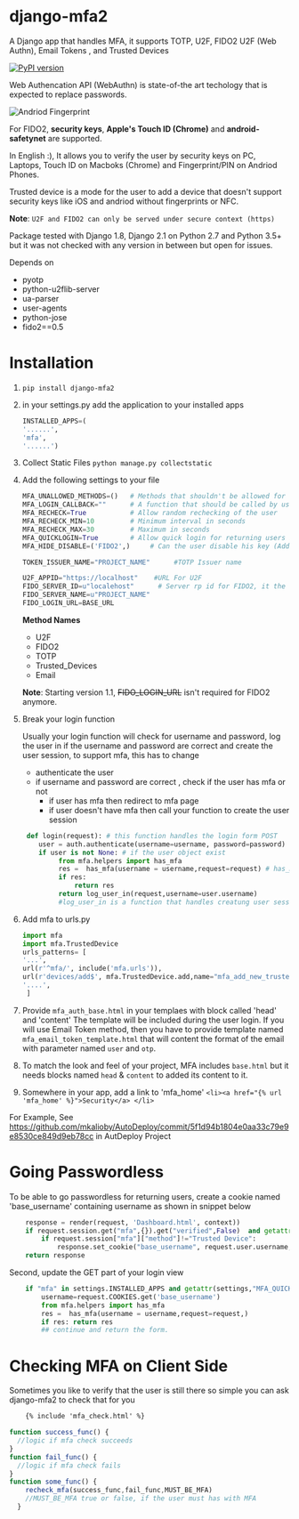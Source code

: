 # django-mfa2
A Django app that handles MFA, it supports TOTP, U2F, FIDO2 U2F (Web Authn), Email Tokens , and Trusted Devices

[![PyPI version](https://badge.fury.io/py/django-mfa2.svg)](https://badge.fury.io/py/django-mfa2)

Web Authencation API (WebAuthn) is state-of-the art techology that is expected to replace passwords.

![Andriod Fingerprint](https://cdn-images-1.medium.com/max/800/1*1FWkRE8D7NTA2Kn1DrPjPA.png)

For FIDO2, **security keys**, **Apple's Touch ID (Chrome)** and **android-safetynet** are supported.

In English :), It allows you to verify the user by security keys on PC, Laptops, Touch ID on Macboks (Chrome) and Fingerprint/PIN on Andriod Phones.

Trusted device is a mode for the user to add a device that doesn't support security keys like iOS and andriod without fingerprints or NFC.

**Note**: `U2F and FIDO2 can only be served under secure context (https)`

Package tested with Django 1.8, Django 2.1 on Python 2.7 and Python 3.5+ but it was not checked with any version in between but open for issues.

Depends on

* pyotp
* python-u2flib-server
* ua-parser
* user-agents
* python-jose
* fido2==0.5


# Installation
1. `pip install django-mfa2`
1. in your settings.py add the application to your installed apps
   ```python
   INSTALLED_APPS=(
   '......',
   'mfa',
   '......')
   ```
1. Collect Static Files
`python manage.py collectstatic`
1. Add the following settings to your file

   ```python 
   MFA_UNALLOWED_METHODS=()   # Methods that shouldn't be allowed for the user
   MFA_LOGIN_CALLBACK=""      # A function that should be called by username to login the user in session
   MFA_RECHECK=True           # Allow random rechecking of the user
   MFA_RECHECK_MIN=10         # Minimum interval in seconds
   MFA_RECHECK_MAX=30         # Maximum in seconds
   MFA_QUICKLOGIN=True        # Allow quick login for returning users by provide only their 2FA
   MFA_HIDE_DISABLE=('FIDO2',)     # Can the user disable his key (Added in 1.2.0).   

   TOKEN_ISSUER_NAME="PROJECT_NAME"      #TOTP Issuer name

   U2F_APPID="https://localhost"    #URL For U2F
   FIDO_SERVER_ID=u"localehost"      # Server rp id for FIDO2, it the full domain of your project
   FIDO_SERVER_NAME=u"PROJECT_NAME"
   FIDO_LOGIN_URL=BASE_URL
   ```
   **Method Names**
   * U2F
   * FIDO2
   * TOTP
   * Trusted_Devices
   * Email
   
   **Note**: Starting version 1.1, ~~FIDO_LOGIN_URL~~ isn't required for FIDO2 anymore.
   
1. Break your login function

   Usually your login function will check for username and password, log the user in if the username and password are correct and create the user session, to support mfa, this has to change
   
      * authenticate the user
      * if username and password are correct , check if the user has mfa or not
          * if user has mfa then redirect to mfa page
          * if user doesn't have mfa then call your function to create the user session

   ```python
    def login(request): # this function handles the login form POST
       user = auth.authenticate(username=username, password=password)  
       if user is not None: # if the user object exist
            from mfa.helpers import has_mfa
            res =  has_mfa(username = username,request=request) # has_mfa returns false or HttpResponseRedirect
            if res:
                return res
            return log_user_in(request,username=user.username) 
            #log_user_in is a function that handles creatung user session, it should be in the setting file as MFA_CALLBACK
     ```
1. Add mfa to urls.py
   ```python 
   import mfa
   import mfa.TrustedDevice
   urls_patterns= [
   '...',
   url(r'^mfa/', include('mfa.urls')),
   url(r'devices/add$', mfa.TrustedDevice.add,name="mfa_add_new_trusted_device"), # This short link to add new trusted device
   '....',
    ]
    ```
1. Provide `mfa_auth_base.html` in your templaes with block called 'head' and 'content'
    The template will be included during the user login.
    If you will use Email Token method, then you have to provide template named `mfa_email_token_template.html` that will content the format of the email with parameter named `user` and `otp`.
1. To match the look and feel of your project, MFA includes `base.html` but it needs blocks named `head` & `content` to added its content to it.
1. Somewhere in your app, add a link to 'mfa_home'
```<li><a href="{% url 'mfa_home' %}">Security</a> </li>```

For Example, See https://github.com/mkalioby/AutoDeploy/commit/5f1d94b1804e0aa33c79e9e8530ce849d9eb78cc in AutDeploy Project

# Going Passwordless

To be able to go passwordless for returning users, create a cookie  named 'base_username' containing username as shown in snippet below
```python
    response = render(request, 'Dashboard.html', context))
    if request.session.get("mfa",{}).get("verified",False)  and getattr(settings,"MFA_QUICKLOGIN",False):
        if request.session["mfa"]["method"]!="Trusted Device":
            response.set_cookie("base_username", request.user.username, path="/",max_age = 15*24*60*60)
    return response
```

Second, update the GET part of your login view
```python
    if "mfa" in settings.INSTALLED_APPS and getattr(settings,"MFA_QUICKLOGIN",False) and request.COOKIES.get('base_username'):
        username=request.COOKIES.get('base_username')
        from mfa.helpers import has_mfa
        res =  has_mfa(username = username,request=request,)
        if res: return res
        ## continue and return the form.
```
# Checking MFA on Client Side

Sometimes you like to verify that the user is still there so simple you can ask django-mfa2 to check that for you

```html
    {% include 'mfa_check.html' %}
```
````js
function success_func() {
  //logic if mfa check succeeds
}
function fail_func() {
  //logic if mfa check fails
}
function some_func() {
    recheck_mfa(success_func,fail_func,MUST_BE_MFA)
    //MUST_BE_MFA true or false, if the user must has with MFA
  }

````
